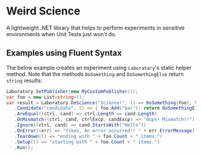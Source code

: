 # Weird Science
A lightweight .NET library that helps to perform experiments in sensitive environments when Unit Tests just won't do.

## Examples using Fluent Syntax

The below example creates an experiment using `Laboratory`'s static helper method. Note that the methods `DoSomething` and `DoSomethingElse` return `string` results:

```C#
Laboratory.SetPublisher(new MyCustomPublisher());
var foo = new List<string>();
var result = Laboratory.DoScience("Science!", () => DoSomething(foo), true)
   .Candidate("candidate", () => { foo.Add("bar"); return DoSomethingElse(foo); })
   .AreEqual((ctrl, cand) => ctrl.Length == cand.Length)
   .OnMismatch((ctrl, cand, ctrlExcp, candExcp) => "Oops! Mismatch!!")
   .Ignore((ctrl, cand) => cand.StartsWith("Hello"))
   .OnError((err) => "Yikes, An error occurred!! " + err.ErrorMessage)
   .Teardown(() => "ending with " + foo.Count + " items.")
   .Setup(() => "starting with " + foo.Count + " items.")
   .Run();
```